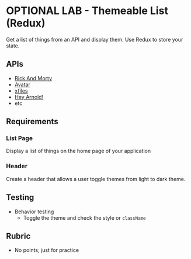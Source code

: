 # OPTIONAL LAB - Themeable List (Redux)

Get a list of things from an API and display them. Use Redux to store your state.

## APIs

* [Rick And Morty](https://rickandmortyapi.com/documentation)
* [Avatar](https://last-airbender-api.herokuapp.com/)
* [xfiles](https://xfiles-api.herokuapp.com/)
* [Hey Arnold!](https://hey-arnold-api-documentation.netlify.com/)
* etc

## Requirements

### List Page

Display a list of things on the home page of your application

### Header

Create a header that allows a user toggle themes from light to dark theme.

## Testing

* Behavior testing
  * Toggle the theme and check the style or `className`

## Rubric

* No points; just for practice
